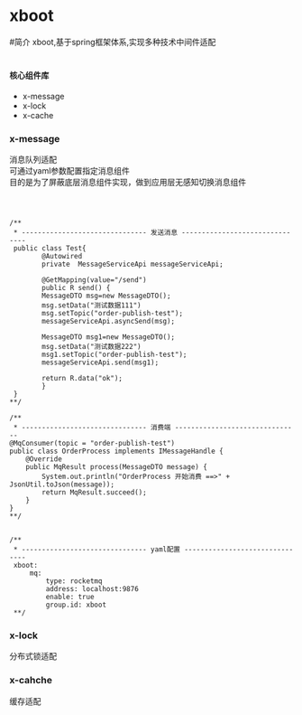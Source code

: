 # xboot

#简介
xboot,基于spring框架体系,实现多种技术中间件适配
#

#### 核心组件库
 * x-message
 * x-lock
 * x-cache

### x-message
消息队列适配 <br>
可通过yaml参数配置指定消息组件 <br>
目的是为了屏蔽底层消息组件实现，做到应用层无感知切换消息组件
```



/**
 * ------------------------------- 发送消息 -------------------------------
 public class Test{
		@Autowired
		private  MessageServiceApi messageServiceApi;

		@GetMapping(value="/send")
		public R send() {
		MessageDTO msg=new MessageDTO();
		msg.setData("测试数据111")
		msg.setTopic("order-publish-test");
		messageServiceApi.asyncSend(msg);

		MessageDTO msg1=new MessageDTO();
		msg.setData("测试数据222")
		msg1.setTopic("order-publish-test");
		messageServiceApi.send(msg1);

		return R.data("ok");
		}
 }
**/

/**
 * ------------------------------- 消费端 -------------------------------
@MqConsumer(topic = "order-publish-test")
public class OrderProcess implements IMessageHandle {
	@Override
	public MqResult process(MessageDTO message) {
		System.out.println("OrderProcess 开始消费 ==>" + JsonUtil.toJson(message));
		return MqResult.succeed();
	}
}
**/


/**
 * ------------------------------- yaml配置 -------------------------------
 xboot:
     mq:
         type: rocketmq
         address: localhost:9876
         enable: true
         group.id: xboot
 **/
```
### x-lock
分布式锁适配
### x-cahche
缓存适配